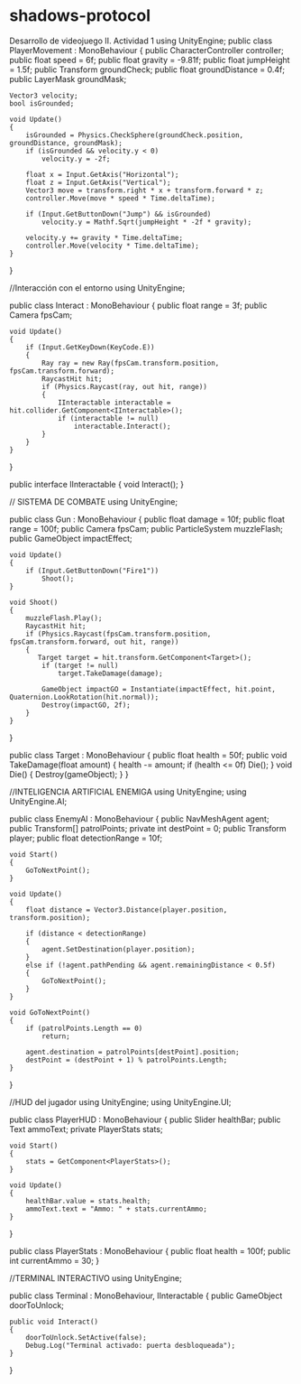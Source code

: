 # shadows-protocol
Desarrollo de videojuego II. Actividad 1
using UnityEngine; 
public class PlayerMovement : MonoBehaviour
{
    public CharacterController controller;
    public float speed = 6f;
    public float gravity = -9.81f;
    public float jumpHeight = 1.5f;
    public Transform groundCheck;
    public float groundDistance = 0.4f;
    public LayerMask groundMask;

    Vector3 velocity;
    bool isGrounded;

    void Update()
    {
        isGrounded = Physics.CheckSphere(groundCheck.position, groundDistance, groundMask);
        if (isGrounded && velocity.y < 0)
            velocity.y = -2f;

        float x = Input.GetAxis("Horizontal");
        float z = Input.GetAxis("Vertical");
        Vector3 move = transform.right * x + transform.forward * z;
        controller.Move(move * speed * Time.deltaTime);

        if (Input.GetButtonDown("Jump") && isGrounded)
            velocity.y = Mathf.Sqrt(jumpHeight * -2f * gravity);
 
        velocity.y += gravity * Time.deltaTime;
        controller.Move(velocity * Time.deltaTime);
    }
}

//Interacción con el entorno
using UnityEngine;
 
public class Interact : MonoBehaviour
{
    public float range = 3f;
    public Camera fpsCam;

    void Update()
    {
        if (Input.GetKeyDown(KeyCode.E))
        {
            Ray ray = new Ray(fpsCam.transform.position, fpsCam.transform.forward);
            RaycastHit hit;
            if (Physics.Raycast(ray, out hit, range))
            {
                IInteractable interactable = hit.collider.GetComponent<IInteractable>();
                if (interactable != null)
                    interactable.Interact();
            }
        }
    }
}

public interface IInteractable
{
    void Interact();
}

// SISTEMA DE COMBATE
using UnityEngine;

public class Gun : MonoBehaviour
{
    public float damage = 10f;
    public float range = 100f;
    public Camera fpsCam;
    public ParticleSystem muzzleFlash;
    public GameObject impactEffect;

    void Update()
    {
        if (Input.GetButtonDown("Fire1"))
            Shoot();
    }

    void Shoot()
    {
        muzzleFlash.Play();
        RaycastHit hit;
        if (Physics.Raycast(fpsCam.transform.position, fpsCam.transform.forward, out hit, range))
        {
           Target target = hit.transform.GetComponent<Target>();
            if (target != null)
                target.TakeDamage(damage);

            GameObject impactGO = Instantiate(impactEffect, hit.point, Quaternion.LookRotation(hit.normal));
            Destroy(impactGO, 2f);
        }
    }
}

public class Target : MonoBehaviour
{
    public float health = 50f;
    public void TakeDamage(float amount)
    {
        health -= amount;
        if (health <= 0f)
            Die();
    }
    void Die()
    {
        Destroy(gameObject);
    }
}

//INTELIGENCIA ARTIFICIAL ENEMIGA
using UnityEngine;
using UnityEngine.AI;

public class EnemyAI : MonoBehaviour
{
    public NavMeshAgent agent;
    public Transform[] patrolPoints;
    private int destPoint = 0;
    public Transform player;
    public float detectionRange = 10f;

    void Start()
    {
        GoToNextPoint();
    }

    void Update()
    {
        float distance = Vector3.Distance(player.position, transform.position);
 
        if (distance < detectionRange)
        {
            agent.SetDestination(player.position);
        }
        else if (!agent.pathPending && agent.remainingDistance < 0.5f)
        {
            GoToNextPoint();
        }
    }

    void GoToNextPoint()
    {
        if (patrolPoints.Length == 0)
            return;

        agent.destination = patrolPoints[destPoint].position;
        destPoint = (destPoint + 1) % patrolPoints.Length;
    }
}

//HUD del jugador
using UnityEngine;
using UnityEngine.UI;

public class PlayerHUD : MonoBehaviour
{
    public Slider healthBar;
    public Text ammoText;
    private PlayerStats stats;

    void Start()
    {
        stats = GetComponent<PlayerStats>();
    }

    void Update()
    {
        healthBar.value = stats.health;
        ammoText.text = "Ammo: " + stats.currentAmmo;
    }
}

public class PlayerStats : MonoBehaviour
{
    public float health = 100f;
    public int currentAmmo = 30;
}

//TERMINAL INTERACTIVO
using UnityEngine;

public class Terminal : MonoBehaviour, IInteractable
{
    public GameObject doorToUnlock;

    public void Interact()
    {
        doorToUnlock.SetActive(false);
        Debug.Log("Terminal activado: puerta desbloqueada");
    }
}
